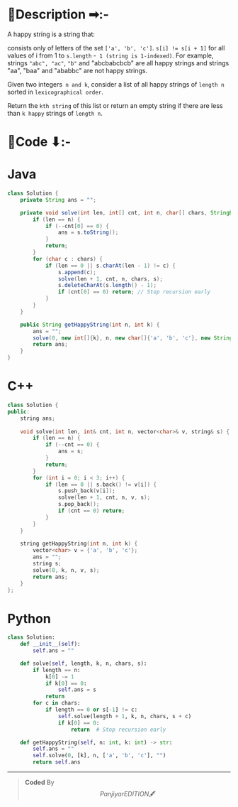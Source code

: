# 📍Description ➡:-
<!-- Describe your first thoughts on how to solve this problem. -->
A happy string is a string that:

consists only of letters of the set `['a', 'b', 'c']`.
`s[i] != s[i + 1]` for all values of i from 1 to `s.length` -` 1 (string is 1-indexed)`.
For example, strings `"abc", "ac"`, `"b"` and "abcbabcbcb" are all happy strings and strings "aa", "baa" and "ababbc" are not happy strings.

Given two integers` n and k`, consider a list of all happy strings of `length n` sorted in `lexicographical order`.

Return the `kth string` of this list or return an empty string if there are less than `k happy` strings of `length n`.


# 📝Code ⬇:-



# Java
```java []
class Solution {
    private String ans = "";

    private void solve(int len, int[] cnt, int n, char[] chars, StringBuilder s) {
        if (len == n) {
            if (--cnt[0] == 0) {
                ans = s.toString();
            }
            return;
        }
        for (char c : chars) {
            if (len == 0 || s.charAt(len - 1) != c) {
                s.append(c);
                solve(len + 1, cnt, n, chars, s);
                s.deleteCharAt(s.length() - 1);
                if (cnt[0] == 0) return; // Stop recursion early
            }
        }
    }

    public String getHappyString(int n, int k) {
        ans = "";
        solve(0, new int[]{k}, n, new char[]{'a', 'b', 'c'}, new StringBuilder());
        return ans;
    }
}

```

# C++
``` cpp []
class Solution {
public:
    string ans;
    
    void solve(int len, int& cnt, int n, vector<char>& v, string& s) {
        if (len == n) {
            if (--cnt == 0) {
                ans = s;
            }
            return;
        }
        for (int i = 0; i < 3; i++) {
            if (len == 0 || s.back() != v[i]) {
                s.push_back(v[i]);
                solve(len + 1, cnt, n, v, s);
                s.pop_back();
                if (cnt == 0) return;  
            }
        }
    }
    
    string getHappyString(int n, int k) {
        vector<char> v = {'a', 'b', 'c'};
        ans = "";
        string s;
        solve(0, k, n, v, s);
        return ans;
    }
};
```

# Python
``` python []
class Solution:
    def __init__(self):
        self.ans = ""

    def solve(self, length, k, n, chars, s):
        if length == n:
            k[0] -= 1
            if k[0] == 0:
                self.ans = s
            return
        for c in chars:
            if length == 0 or s[-1] != c:
                self.solve(length + 1, k, n, chars, s + c)
                if k[0] == 0:
                    return  # Stop recursion early

    def getHappyString(self, n: int, k: int) -> str:
        self.ans = ""
        self.solve(0, [k], n, ['a', 'b', 'c'], "")
        return self.ans    
```

---

>    **Coded** By $$Panjiyar EDITION 🖋  $$

               
